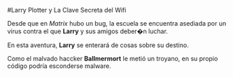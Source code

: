 ﻿#Larry Plotter y La Clave Secreta del Wifi

Desde que en *Matrix* hubo un bug, la escuela se encuentra asediada por un virus
contra el que **Larry** y sus amigos deber�n luchar.

En esta aventura, **Larry** se enterará de cosas sobre su destino.

Como el malvado haccker **Ballmermort** le metió un troyano,
en su propio código podría esconderse malware.